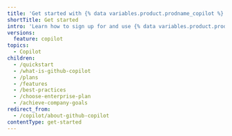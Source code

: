 ```yaml
---
title: 'Get started with {% data variables.product.prodname_copilot %}'
shortTitle: Get started
intro: 'Learn how to sign up for and use {% data variables.product.prodname_copilot %}.'
versions:
  feature: copilot
topics:
  - Copilot
children:
  - /quickstart
  - /what-is-github-copilot
  - /plans
  - /features
  - /best-practices
  - /choose-enterprise-plan
  - /achieve-company-goals
redirect_from:
  - /copilot/about-github-copilot
contentType: get-started
---
```


